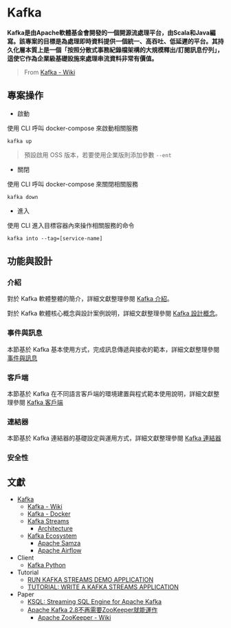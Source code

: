 # Kafka

**Kafka是由Apache軟體基金會開發的一個開源流處理平台，由Scala和Java編寫。該專案的目標是為處理即時資料提供一個統一、高吞吐、低延遲的平台。其持久化層本質上是一個「按照分散式事務紀錄檔架構的大規模釋出/訂閱訊息佇列」，這使它作為企業級基礎設施來處理串流資料非常有價值。**
> From [Kafka - Wiki](https://zh.wikipedia.org/zh-tw/Kafka)

## 專案操作

+ 啟動

使用 CLI 呼叫 docker-compose 來啟動相關服務

```
kafka up
```
> 預設啟用 OSS 版本，若要使用企業版則添加參數 ```--ent```

+ 關閉

使用 CLI 呼叫 docker-compose 來關閉相關服務

```
kafka down
```

+ 進入

使用 CLI 進入目標容器內來操作相關服務的命令

```
kafka into --tag=[service-name]
```

## 功能與設計

### 介紹

對於 Kafka 軟體整體的簡介，詳細文獻整理參閱 [Kafka 介紹](./docs/introduction.md)。

對於 Kafka 軟體核心概念與設計案例說明，詳細文獻整理參閱 [Kafka 設計概念](./docs/concept.md)。

### 事件與訊息

本節基於 Kafka 基本使用方式，完成訊息傳遞與接收的範本，詳細文獻整理參閱 [事件與訊息](./docs/event-message.md)

### 客戶端

本節基於 Kafka 在不同語言客戶端的環境建置與程式範本使用說明，詳細文獻整理參閱 [Kafka 客戶端](./docs/client.md)

### 連結器

本節基於 Kafka 連結器的基礎設定與運用方式，詳細文獻整理參閱 [Kafka 連結器](./docs/connector.md)

### 安全性

## 文獻

+ [Kafka](https://kafka.apache.org/documentation/)
    - [Kafka - Wiki](https://zh.wikipedia.org/zh-tw/Kafka)
    - [Kafka - Docker](https://hub.docker.com/r/apache/kafka)
    - [Kafka Streams](https://kafka.apache.org/documentation/streams/)
        + [Architecture](https://kafka.apache.org/34/documentation/streams/architecture)
    - [Kafka Ecosystem](https://cwiki.apache.org/confluence/display/KAFKA/Ecosystem)
        + [Apache Samza](https://samza.apache.org/)
        + [Apache Airflow](https://airflow.apache.org/docs/apache-airflow-providers-apache-kafka/stable/operators/index.html)
+ Client
    - [Kafka Python](https://kafka-python.readthedocs.io/en/master/)
+ Tutorial
    - [RUN KAFKA STREAMS DEMO APPLICATION](https://kafka.apache.org/34/documentation/streams/quickstart)
    - [TUTORIAL: WRITE A KAFKA STREAMS APPLICATION](https://kafka.apache.org/34/documentation/streams/tutorial)
+ Paper
    - [KSQL: Streaming SQL Engine for Apache Kafka](https://openproceedings.org/2019/conf/edbt/EDBT19_paper_329.pdf)
    - [Apache Kafka 2.8不再需要ZooKeeper就能運作](https://www.ithome.com.tw/news/143569)
        + [Apache ZooKeeper - Wiki](https://zh.wikipedia.org/zh-tw/Apache_ZooKeeper)
